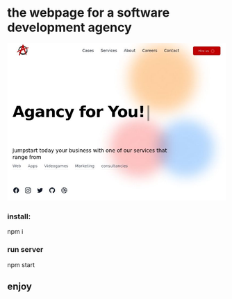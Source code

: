 # the webpage for a software development agency

![astro screenshot](src/assets/images/screenshots/astro-ss.jpg)

### install:

npm i

### run server

npm start

## enjoy
